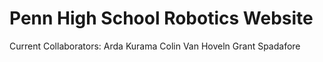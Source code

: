 # Penn High School Robotics Website

Current Collaborators:
Arda Kurama
Colin Van Hoveln
Grant Spadafore
